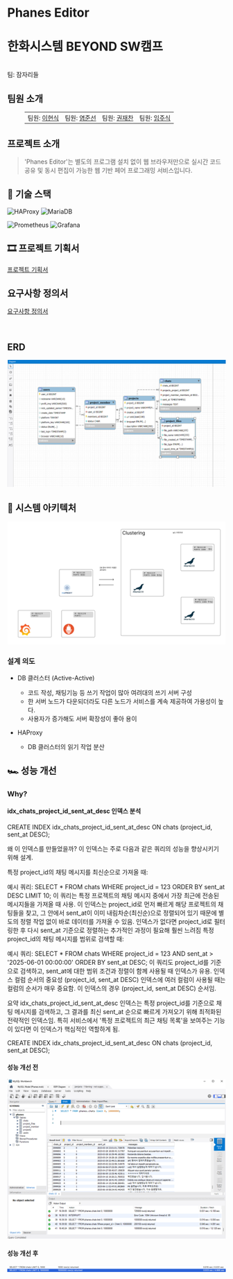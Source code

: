 # Phanes Editor
<p align="middle" style="margin: 0; padding: 0;">
  <!-- <img width="200px" src="./assets/image/5ven icon.png"> -->
</p>

<p align="middle">
<h1>한화시스템 BEYOND SW캠프</h1>
<br>팀: 잠자리들
</p>

## 팀원 소개

<figure>
    <table>
      <tr>
        <td align="center">팀원: <a href="https://github.com/why48382">이현식</a></td>
        <td align="center">팀원: <a href="https://github.com/junsun-yeam">염준선</a></td>
        <td align="center">팀원: <a href="https://github.com/flcat" >권재찬</a></td>
        <td align="center">팀원: <a href="https://github.com/Jumil1">임주식</a></td>
      </tr>
    </table>
</figure>


## 프로젝트 소개

> 'Phanes Editor'는 별도의 프로그램 설치 없이 웹 브라우저만으로 실시간 코드 공유 및 동시 편집이 가능한 웹 기반 페어 프로그래밍 서비스입니다.

## 🍔 기술 스택

![HAProxy](https://img.shields.io/badge/HAProxy-00A1E0?style=for-the-badge&logo=haproxy&logoColor=white)
![MariaDB](https://img.shields.io/badge/MariaDB-003545?style=for-the-badge&logo=mariadb&logoColor=white)

![Prometheus](https://img.shields.io/badge/Prometheus-E6522C?style=for-the-badge&logo=Prometheus&logoColor=white)
![Grafana](https://img.shields.io/badge/grafana-%23F46800.svg?style=for-the-badge&logo=grafana&logoColor=white)



## 🎞 프로젝트 기획서
[프로젝트 기획서](./assets/프로젝트%20기획서.pdf)

## 요구사항 정의서 
[요구사항 정의서](.img/요구사항정의서.png)

<br>

## ERD
![ERD](./img/%EC%84%A4%EA%B3%84%20ERD.png)
<br>

## 🔀 시스템 아키텍처
![시스템 아키텍처](./img/DB%ED%94%84%EB%A1%9C%EC%A0%9D%ED%8A%B8%20%EC%95%84%ED%82%A4%ED%85%8D%EC%B2%98.png)
<br>
### 설계 의도
- DB 클러스터 (Active-Active)
  - 코드 작성, 채팅기능 등 쓰기 작업이 많아 여려대의 쓰기 서버 구성
  - 한 서버 노드가 다운되더라도 다른 노드가 서비스를 계속 제공하여 가용성이 높다.
  - 사용자가 증가해도 서버 확장성이 좋아 용이

- HAProxy
    - DB 클러스터의 읽기 작업 분산
<!-- ### DR(재난 복구) 시나리오
<details>
<summary>DB 클러스터</summary>
<div markdown="1">

- 1대 장애 시
  - HAProxy에서 wsrep_local_state 값을 확인하여 장애 확인하고 해당 노드 차단
  - 노드 복구 후 MySQL을 다시 실행하여 클러스터에 재참여
  - 복구된 노드는 클러스터로 자동 동기화 됨
  - 이후 HAProxy에서 다시 해당 노드 복구
- 2대 장애 시
  - HAProxy에서 wsrep_local_state 값을 확인하여 장애 확인하고 해당 노드들 차단
  - 남아있는 노드에서 Primary Component를 수동으로 복구
  - 복구된 노드 하나를 Primary Component에 합류시킴
  - 이후 HAProxy에서 다시 해당 노드들 복구
- 3대 장애 시
  - 가장 최근에 종료되었거나 상태가 최신인 노드를 찾아 복구.
  - 해당 노드를 기반으로 클러스터를 부트스트랩
  - 부트스트랩된 노드가 정상 동작하면 다른 노드들을 클러스터에 다시 추가
  - 최신 백업을 사용해 클러스터를 초기화
  - HAProxy에서 다시 세 노드들 연결
  - 추가적으로 데이터 유실을 최대한 방지하기 위해 주기적인 클러스터 백업 및 자동화된 복구 스크립트 준비
  - 전체 장애 발생을 최대한 방지하기 위해 노드들을 서로 다른 데이터센터에 분산 배치
</div>
</details>

<details>
<summary>HAProxy</summary>
<div markdown="1">

- keepalived를 사용하여 Active-standby 상태로 공유된 가상 IP를 이용하여 접속
- 주 HAProxy가 응답하지 않을 경우 예비 HAProxy로 VIP를 자동 전환
- 장애 복구 후 VIP가 다시 Primary HAProxy로 돌아오도록 설정
- 추가로 HAProxy 설정 파일을 주기적으로 동기화 하여 동일한 환경 유지
- 혹은 글로벌 서버 로드밸런싱을 사용하여 다중 지역 HAProxy를 사용
</div>
</details> -->

## 🏎️ 성능 개선

### Why?
#### idx_chats_project_id_sent_at_desc 인덱스 분석
CREATE INDEX idx_chats_project_id_sent_at_desc ON chats (project_id, sent_at DESC);

왜 이 인덱스를 만들었을까?
이 인덱스는 주로 다음과 같은 쿼리의 성능을 향상시키기 위해 설계.

특정 project_id의 채팅 메시지를 최신순으로 가져올 때:

예시 쿼리: SELECT * FROM chats WHERE project_id = 123 ORDER BY sent_at DESC LIMIT 10;
이 쿼리는 특정 프로젝트의 채팅 메시지 중에서 가장 최근에 전송된 메시지들을 가져올 때 사용. 이 인덱스는 project_id로 먼저 빠르게 해당 프로젝트의 채팅들을 찾고, 그 안에서 sent_at이 이미 내림차순(최신순)으로 정렬되어 있기 때문에 별도의 정렬 작업 없이 바로 데이터를 가져올 수 있음. 인덱스가 없다면 project_id로 필터링한 후 다시 sent_at 기준으로 정렬하는 추가적인 과정이 필요해 훨씬 느려짐
특정 project_id의 채팅 메시지를 범위로 검색할 때:

예시 쿼리: SELECT * FROM chats WHERE project_id = 123 AND sent_at > '2025-06-01 00:00:00' ORDER BY sent_at DESC;
이 쿼리도 project_id를 기준으로 검색하고, sent_at에 대한 범위 조건과 정렬이 함께 사용될 때 인덱스가 유용.
인덱스 컬럼 순서의 중요성 (project_id, sent_at DESC)
인덱스에 여러 컬럼이 사용될 때는 컬럼의 순서가 매우 중요함. 이 인덱스의 경우 (project_id, sent_at DESC) 순서임.

요약
idx_chats_project_id_sent_at_desc 인덱스는 특정 project_id를 기준으로 채팅 메시지를 검색하고, 그 결과를 최신 sent_at 순으로 빠르게 가져오기 위해 최적화된 전략적인 인덱스임. 특히 서비스에서 '특정 프로젝트의 최근 채팅 목록'을 보여주는 기능이 있다면 이 인덱스가 핵심적인 역할하게 됨.

CREATE INDEX idx_chats_project_id_sent_at_desc 
ON chats (project_id, sent_at DESC);  

#### 성능 개선 전
![image](./img/chats%20%EC%84%B1%EB%8A%A5.png)

#### 성능 개선 후

![image](./img/%EC%8A%A4%ED%81%AC%EB%A6%B0%EC%83%B7%202025-06-19%20%EC%98%A4%ED%9B%84%206.00.12.png)